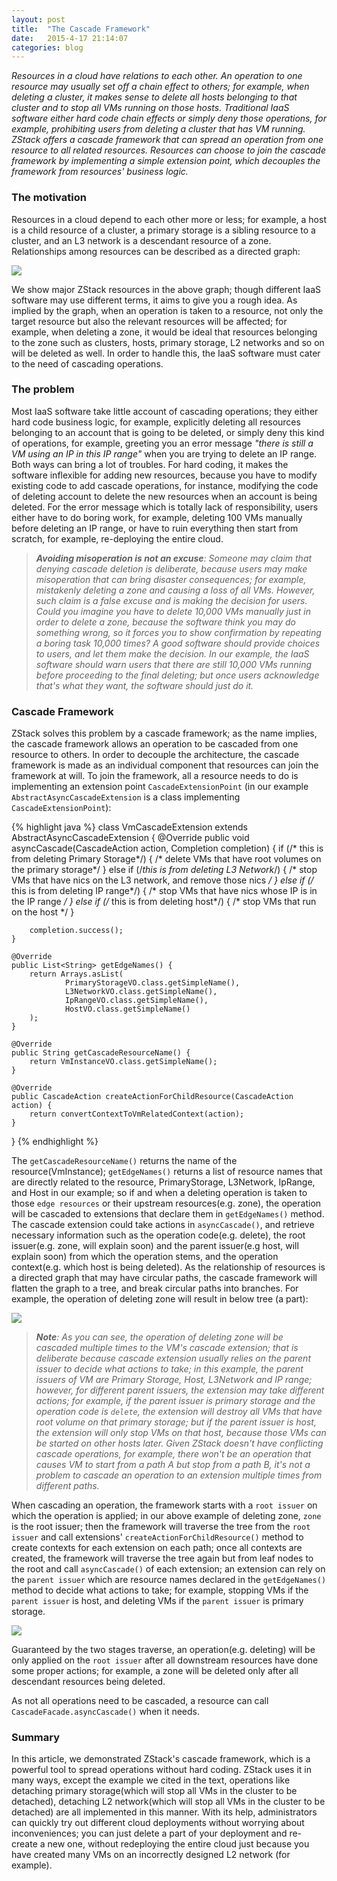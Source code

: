```yaml
---
layout: post
title:  "The Cascade Framework"
date:   2015-4-17 21:14:07
categories: blog
---
```


*Resources in a cloud have relations to each other. An operation to one resource may usually set off a chain
effect to others; for example, when deleting a cluster, it makes sense to delete all hosts belonging to that
cluster and to stop all VMs running on those hosts. Traditional IaaS software either hard code chain effects
or simply deny those operations, for example, prohibiting users from deleting a cluster that has VM running. ZStack offers
a cascade framework that can spread an operation from one resource to all related resources. Resources can choose to join
the cascade framework by implementing a simple extension point, which decouples the framework from resources' business logic.*

### The motivation

Resources in a cloud depend to each other more or less; for example, a host is a child resource
of a cluster, a primary storage is a sibling resource to a cluster, and an L3 network is a descendant resource of a zone. Relationships
among resources can be described as a directed graph:

<img src="../../images/blogs/scalability/cascade1.png" class="center-img img-responsive">

We show major ZStack resources in the above graph; though different IaaS software may use different terms, it aims to give you
a rough idea. As implied by the graph, when an operation is taken to a resource, not only the target resource but also the relevant
resources will be affected; for example, when deleting a zone, it would be ideal that resources belonging to the zone such as
clusters, hosts, primary storage, L2 networks and so on will be deleted as well. In order to handle this, the IaaS software must
cater to the need of cascading operations.


### The problem

Most IaaS software take little account of cascading operations; they either hard code business logic, for example,
explicitly deleting all resources belonging to an account that is going to be deleted, or simply deny this kind of operations,
for example, greeting you an error message *"there is still a VM using an IP in this IP range"* when you are trying to delete
an IP range. Both ways can bring a lot of troubles. For hard coding, it makes the software inflexible for adding new resources,
because you have to modify existing code to add cascade operations, for instance, modifying the code of deleting account to
delete the new resources when an account is being deleted. For the error message which is totally lack of responsibility, users
either have to do boring work, for example, deleting 100 VMs manually before deleting an IP range, or have to ruin everything
then start from scratch, for example, re-deploying the entire cloud. 

>***Avoiding misoperation is not an excuse**: Someone may claim that denying cascade deletion is deliberate, because users
may make misoperation that can bring disaster consequences; for example, mistakenly deleting a zone and causing a loss of all VMs.
However, such claim is a false excuse and is making the decision for users. Could you imagine you have to delete 10,000 VMs manually
just in order to delete a zone, because the software think you may do something wrong, so it forces you to show confirmation by
repeating a boring task 10,000 times? A good software should provide choices to users, and let them make the decision. In our example,
the IaaS software should warn users that there are still 10,000 VMs running before proceeding to the final deleting; but once users acknowledge
that's what they want, the software should just do it.*

### Cascade Framework

ZStack solves this problem by a cascade framework; as the name implies, the cascade framework allows an operation to be cascaded
from one resource to others. In order to decouple the architecture, the cascade framework is made as an individual component
that resources can join the framework at will. To join the framework, all a resource needs to do is implementing an extension point
`CascadeExtensionPoint` (in our example `AbstractAsyncCascadeExtension` is a class implementing `CascadeExtensionPoint`):

{% highlight java %}
class VmCascadeExtension extends AbstractAsyncCascadeExtension {
    @Override
    public void asyncCascade(CascadeAction action, Completion completion) {
        if (/* this is from deleting Primary Storage*/) {
            /* delete VMs that have root volumes on the primary storage*/
        } else if (/*this is from deleting L3 Network*/) {
            /* stop VMs that have nics on the L3 network, and remove those nics */
        } else if (/* this is from deleting IP range*/) {
            /* stop VMs that have nics whose IP is in the IP range */
        } else if (/* this is from deleting host*/) {
            /* stop VMs that run on the host */
        }

        completion.success();
    }

    @Override
    public List<String> getEdgeNames() {
        return Arrays.asList(
                PrimaryStorageVO.class.getSimpleName(),
                L3NetworkVO.class.getSimpleName(),
                IpRangeVO.class.getSimpleName(),
                HostVO.class.getSimpleName()
        );
    }

    @Override
    public String getCascadeResourceName() {
        return VmInstanceVO.class.getSimpleName();
    }

    @Override
    public CascadeAction createActionForChildResource(CascadeAction action) {
        return convertContextToVmRelatedContext(action);
    }
}
{% endhighlight %}

The `getCascadeResourceName()` returns the name of the resource(VmInstance); `getEdgeNames()` returns a list of resource names that are directly
related to the resource, PrimaryStorage, L3Network, IpRange, and Host in our example; so if and when a deleting operation is taken to
those `edge resources` or their upstream resources(e.g. zone), the operation will be cascaded to extensions that declare them in `getEdgeNames()`
method. The cascade extension could take actions in `asyncCascade()`, and retrieve necessary information such as the operation code(e.g. delete),
the root issuer(e.g. zone, will explain soon) and the parent issuer(e.g host, will explain soon) from which the operation stems,
and the operation context(e.g. which host is being deleted). As the relationship of resources is a directed graph that may have circular paths, the
cascade framework will flatten the graph to a tree, and break circular paths into branches. For example, the operation of deleting zone will
result in below tree (a part):

<img src="../../images/blogs/scalability/cascade2.png" class="center-img img-responsive">

>***Note**: As you can see, the operation of deleting zone will be cascaded multiple times to the VM's cascade extension; that is deliberate
because cascade extension usually relies on the parent issuer to decide what actions to take; in this example, the parent issuers
of VM are Primary Storage, Host, L3Network and IP range; however, for different parent issuers, the extension may take different actions; for example,
if the parent issuer is primary storage and the operation code is `delete`, the extension will destroy all VMs that have root volume on that primary storage;
but if the parent issuer is host, the extension will only stop VMs on that host, because those VMs can be started on other hosts later. Given
ZStack doesn't have conflicting cascade operations, for example, there won't be an operation that causes VM to start from a path A but
stop from a path B, it's not a problem to cascade an operation to an extension multiple times from different paths.*

When cascading an operation, the framework starts with a `root issuer` on which the operation is applied; in our above example of deleting
zone, `zone` is the root issuer; then the framework will traverse the tree from the `root issuer` and call extensions' `createActionForChildResource()` method
to create contexts for each extension on each path; once all contexts are created, the framework will traverse the tree again but
from leaf nodes to the root and call `asyncCascade()` of each extension; an extension can rely on the `parent issuer` which are resource names declared in
the `getEdgeNames()` method to decide what actions to take; for example, stopping VMs if the `parent issuer` is host, and deleting VMs if the `parent issuer` is primary storage.

<img src="../../images/blogs/scalability/cascade3.png" class="center-img img-responsive">

Guaranteed by the two stages traverse, an operation(e.g. deleting) will be only applied on the `root issuer` after all downstream resources have
done some proper actions; for example, a zone will be deleted only after all descendant resources being deleted. 

As not all operations need to be cascaded, a resource can call `CascadeFacade.asyncCascade()` when it needs.


### Summary

In this article, we demonstrated ZStack's cascade framework, which is a powerful tool to spread operations without hard coding. ZStack uses it in
many ways, except the example we cited in the text, operations like detaching primary storage(which will stop all VMs in the cluster to
be detached), detaching L2 network(which will stop all VMs in the cluster to be detached) are all implemented in this manner. With its help,
administrators can quickly try out different cloud deployments without worrying about inconveniences; you can just delete a part of your deployment
and re-create a new one, without redeploying the entire cloud just because you have created many VMs on an incorrectly designed L2 network (for example).



